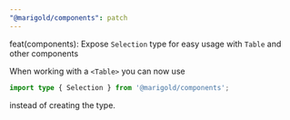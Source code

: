 ```yaml
---
"@marigold/components": patch
---
```


feat(components): Expose `Selection` type for easy usage with `Table` and other components

When working with a `<Table>` you can now use 

```ts
import type { Selection } from '@marigold/components';
```

instead of creating the type.
